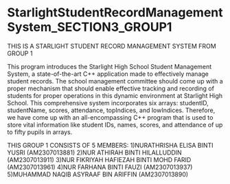 # StarlightStudentRecordManagementSystem_SECTION3_GROUP1

THIS IS A STARLIGHT STUDENT RECORD MANAGEMENT SYSTEM FROM GROUP 1

This program introduces the Starlight High School Student Management System,​​ a state-of-the-art C++ application﻿ made​​ tо effectively manage student records. 
The school management committee should﻿ come​​ up﻿ with​​ a proper mechanism that should enable effective tracking and recording​​ оf students for proper operations​​ іn this dynamic environment​​ at Starlight High School. 
This comprehensive system incorporates six arrays: studentID, studentName, scores, attendance, topIndices, and lowIndices. Therefore,​​ we have﻿ come​​ up﻿ with​​ an all-encompassing C++ program﻿ that​​ іs﻿ used​ tо﻿ store﻿﻿ vital information like student IDs, names, scores, and attendance​ оf​ up​ tо﻿﻿ fifty pupils​​ іn arrays.

THIS GROUP 1 CONSISTS OF 5 MEMBERS:
1)NURATHRISHA ELISA BINTI YUSRI (AM2307013881)
2)NUR ATHIRAH BINTI HILALLUDDIN (AM2307013911)
3)NUR FIKRIYAH HAFIEZAH BINTI MOHD FARID (AM2307013961)
4)NUR FARHANA BINTI FAUZI (AM2307013937)
5)MUHAMMAD NAQIB ASYRAAF BIN ARIFFIN (AM2307013890)
